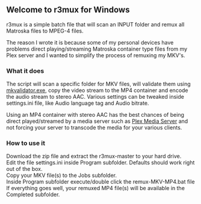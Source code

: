 ## Welcome to r3mux for Windows
r3mux is a simple batch file that will scan an INPUT folder and remux all Matroska files to MPEG-4 files.

The reason I wrote it is because some of my personal devices have problems direct playing/streaming Matroska container type files from my Plex server and I wanted to simplify the process of remuxing my MKV's.

### What it does

The script will scan a specific folder for MKV files, will validate them using [mkvalidator.exe](https://www.matroska.org/downloads/mkvalidator.html), copy the video stream to the MP4 container and encode the audio stream to stereo AAC. Various settings can be tweaked inside settings.ini file, like Audio language tag and Audio bitrate.


Using an MP4 container with stereo AAC has the best chances of being direct played/streamed by a media server such as [Plex Media Server](https://plex.tv) and not forcing your server to transcode the media for your various clients.

### How to use it
Download the zip file and extract the r3mux-master to your hard drive.  
Edit the file settings.ini inside Program subfolder. Defaults should work right out of the box.  
Copy your MKV file(s) to the Jobs subfolder.  
Inside Program subfolder execute/double click the remux-MKV-MP4.bat file
If everything goes well, your remuxed MP4 file(s) will be available in the Completed subfolder.  
